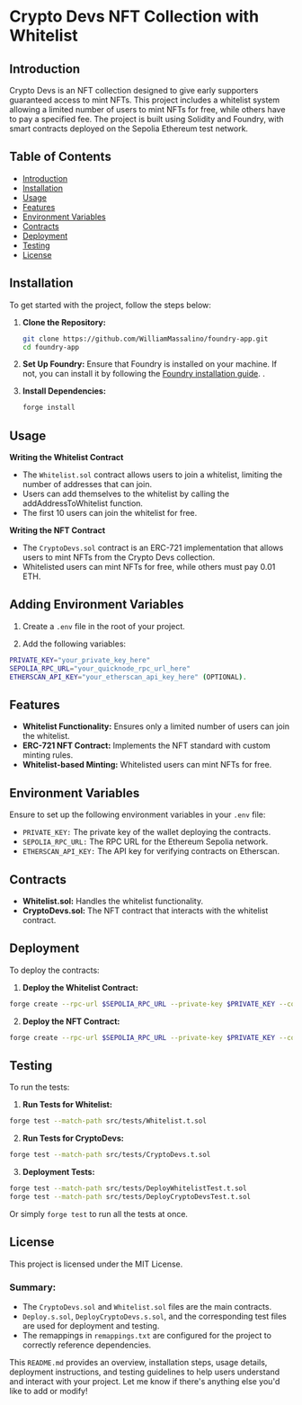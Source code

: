 # Crypto Devs NFT Collection with Whitelist

## Introduction

Crypto Devs is an NFT collection designed to give early supporters guaranteed access to mint NFTs. This project includes a whitelist system allowing a limited number of users to mint NFTs for free, while others have to pay a specified fee. The project is built using Solidity and Foundry, with smart contracts deployed on the Sepolia Ethereum test network.

## Table of Contents

- [Introduction](#introduction)
- [Installation](#installation)
- [Usage](#usage)
- [Features](#features)
- [Environment Variables](#environment-variables)
- [Contracts](#contracts)
- [Deployment](#deployment)
- [Testing](#testing)
- [License](#license)

## Installation

To get started with the project, follow the steps below:

1. **Clone the Repository:**
   ```bash
   git clone https://github.com/WilliamMassalino/foundry-app.git
   cd foundry-app
   
2. **Set Up Foundry:** Ensure that Foundry is installed on your machine. If not, you can install it by following the [Foundry installation guide](https://book.getfoundry.sh/getting-started/installation.html).
.

3. **Install Dependencies:**
    ```bash
    forge install

## Usage

**Writing the Whitelist Contract**

* The `Whitelist.sol` contract allows users to join a whitelist, limiting the number of addresses that can join.
* Users can add themselves to the whitelist by calling the addAddressToWhitelist function.
* The first 10 users can join the whitelist for free.

**Writing the NFT Contract**

* The `CryptoDevs.sol` contract is an ERC-721 implementation that allows users to mint NFTs from the Crypto Devs collection.
* Whitelisted users can mint NFTs for free, while others must pay 0.01 ETH.

## Adding Environment Variables

1. Create a `.env` file in the root of your project.
   
2. Add the following variables:
   
```bash
PRIVATE_KEY="your_private_key_here"
SEPOLIA_RPC_URL="your_quicknode_rpc_url_here"
ETHERSCAN_API_KEY="your_etherscan_api_key_here" (OPTIONAL).
```
## Features

* **Whitelist Functionality:** Ensures only a limited number of users can join the whitelist.
* **ERC-721 NFT Contract:** Implements the NFT standard with custom minting rules.
* **Whitelist-based Minting:** Whitelisted users can mint NFTs for free.

## Environment Variables

Ensure to set up the following environment variables in your `.env` file:

* `PRIVATE_KEY:` The private key of the wallet deploying the contracts.
* `SEPOLIA_RPC_URL:` The RPC URL for the Ethereum Sepolia network.
* `ETHERSCAN_API_KEY:` The API key for verifying contracts on Etherscan.

## Contracts

* **Whitelist.sol:** Handles the whitelist functionality.
* **CryptoDevs.sol:** The NFT contract that interacts with the whitelist contract.

## Deployment

To deploy the contracts:

1. **Deploy the Whitelist Contract:**
```bash
forge create --rpc-url $SEPOLIA_RPC_URL --private-key $PRIVATE_KEY --constructor-args 10 --etherscan-api-key $ETHERSCAN_API_KEY --verify src/Whitelist.sol:Whitelist
```
2. **Deploy the NFT Contract:**
```bash
forge create --rpc-url $SEPOLIA_RPC_URL --private-key $PRIVATE_KEY --constructor-args <your Whitelist Contract's address> --etherscan-api-key $ETHERSCAN_API_KEY --verify src/CryptoDevs.sol:CryptoDevs
```
## Testing

To run the tests:

1. **Run Tests for Whitelist:**

```bash
forge test --match-path src/tests/Whitelist.t.sol
```

2. **Run Tests for CryptoDevs:**
```bash
forge test --match-path src/tests/CryptoDevs.t.sol
```
3. **Deployment Tests:**
```bash
forge test --match-path src/tests/DeployWhitelistTest.t.sol
forge test --match-path src/tests/DeployCryptoDevsTest.t.sol
```
Or simply `forge test` to run all the tests at once.

## License

This project is licensed under the MIT License. 


### Summary:

- The `CryptoDevs.sol` and `Whitelist.sol` files are the main contracts.
- `Deploy.s.sol`, `DeployCryptoDevs.s.sol`, and the corresponding test files are used for deployment and testing.
- The remappings in `remappings.txt` are configured for the project to correctly reference dependencies.

This `README.md` provides an overview, installation steps, usage details, deployment instructions, and testing guidelines to help users understand and interact with your project. Let me know if there's anything else you'd like to add or modify!

